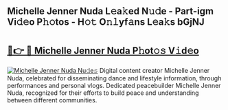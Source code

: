 ## Michelle Jenner Nuda L𝚎a𝚔ed N𝚞𝚍e - Part-igm Vi𝚍𝚎o P𝚑𝚘tos - H𝚘𝚝 O𝚗𝚕yf𝚊ns L𝚎a𝚔s bGjNJ

# <h2><a href="http://kf15ms.oniu.top/?m=Michelle+Jenner+Nuda">🔗👉 🔴 Michelle Jenner Nuda P𝚑ot𝚘𝚜 V𝚒d𝚎o</a></h2>

[![Michelle Jenner Nuda Nu𝚍e𝚜](https://i.imgur.com/0qMVB7G.gif)](http://kf15ms.oniu.top/?m=Michelle+Jenner+Nuda)
Digital content creator Michelle Jenner Nuda, celebrated for disseminating dance and lifestyle information, through performances and personal vlogs. Dedicated peacebuilder Michelle Jenner Nuda, recognized for their efforts to build peace and understanding between different communities.  
